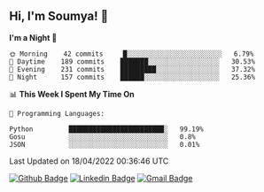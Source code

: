 ## Hi, I'm Soumya! 👋

<!--START_SECTION:waka-->
**I'm a Night 🦉** 

```text
🌞 Morning    42 commits     █░░░░░░░░░░░░░░░░░░░░░░░░   6.79% 
🌆 Daytime    189 commits    ███████░░░░░░░░░░░░░░░░░░   30.53% 
🌃 Evening    231 commits    █████████░░░░░░░░░░░░░░░░   37.32% 
🌙 Night      157 commits    ██████░░░░░░░░░░░░░░░░░░░   25.36%

```


📊 **This Week I Spent My Time On** 

```text
💬 Programming Languages: 

Python         ████████████████████████░   99.19% 
Gosu           ░░░░░░░░░░░░░░░░░░░░░░░░░   0.8% 
JSON           ░░░░░░░░░░░░░░░░░░░░░░░░░   0.01%
```


 Last Updated on 18/04/2022 00:36:46 UTC
<!--END_SECTION:waka-->

[![Github Badge](https://img.shields.io/badge/-rubyruins-grey?style=for-the-badge&logo=github&logoColor=white&link=https://github.com/rubyruins/)](https://www.github.com/rubyruins/) 
[![Linkedin Badge](https://img.shields.io/badge/-Soumya%20Parekh-0072b1?style=for-the-badge&logo=Linkedin&logoColor=white&link=https://www.linkedin.com/in/Soumya-Parekh/)](https://www.linkedin.com/in/Soumya-Parekh/) 
[![Gmail Badge](https://img.shields.io/badge/-soumyaparekh.me@gmail.com-c14438?style=for-the-badge&logo=Gmail&logoColor=white&link=mailto:soumyaparekh.me@gmail.com)](mailto:soumyaparekh.me@gmail.com) 
